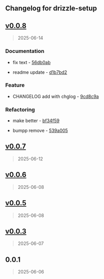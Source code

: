 
## Changelog for drizzle-setup



<a name="v0.0.8"></a>
## [v0.0.8](https://github.com/devgauravjatt/drizzle-setup/compare/v0.0.7...v0.0.8)

> 2025-06-14

### Documentation

* fix text - [56db0ab](https://github.com/devgauravjatt/drizzle-setup/commit/56db0ab68fe5d93d1e597e4aa73cf6232fcf2cfd)

* readme update - [d1b7bd2](https://github.com/devgauravjatt/drizzle-setup/commit/d1b7bd2b39bb63c3f8a3613888f027dc8d3c4416)


### Feature

*  CHANGELOG add with chglog - [9cd8c9a](https://github.com/devgauravjatt/drizzle-setup/commit/9cd8c9a35a93671701f480be19cc3e75ca22970a)


### Refactoring

* make better - [bf34f59](https://github.com/devgauravjatt/drizzle-setup/commit/bf34f596b49f2dcb23b93d936e0dee38d9ffa288)

* bumpp remove - [539a005](https://github.com/devgauravjatt/drizzle-setup/commit/539a0058a51a8ca650e2c75adfc74eeed737d15e)



<a name="v0.0.7"></a>
## [v0.0.7](https://github.com/devgauravjatt/drizzle-setup/compare/v0.0.6...v0.0.7)

> 2025-06-12


<a name="v0.0.6"></a>
## [v0.0.6](https://github.com/devgauravjatt/drizzle-setup/compare/v0.0.5...v0.0.6)

> 2025-06-08


<a name="v0.0.5"></a>
## [v0.0.5](https://github.com/devgauravjatt/drizzle-setup/compare/v0.0.3...v0.0.5)

> 2025-06-08


<a name="v0.0.3"></a>
## [v0.0.3](https://github.com/devgauravjatt/drizzle-setup/compare/0.0.1...v0.0.3)

> 2025-06-07


<a name="0.0.1"></a>
## 0.0.1

> 2025-06-06

